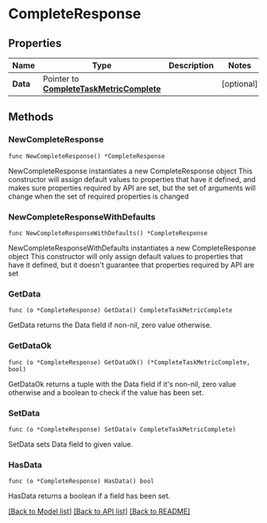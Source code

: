 # CompleteResponse

## Properties

Name | Type | Description | Notes
------------ | ------------- | ------------- | -------------
**Data** | Pointer to [**CompleteTaskMetricComplete**](CompleteTaskMetricComplete.md) |  | [optional] 

## Methods

### NewCompleteResponse

`func NewCompleteResponse() *CompleteResponse`

NewCompleteResponse instantiates a new CompleteResponse object
This constructor will assign default values to properties that have it defined,
and makes sure properties required by API are set, but the set of arguments
will change when the set of required properties is changed

### NewCompleteResponseWithDefaults

`func NewCompleteResponseWithDefaults() *CompleteResponse`

NewCompleteResponseWithDefaults instantiates a new CompleteResponse object
This constructor will only assign default values to properties that have it defined,
but it doesn't guarantee that properties required by API are set

### GetData

`func (o *CompleteResponse) GetData() CompleteTaskMetricComplete`

GetData returns the Data field if non-nil, zero value otherwise.

### GetDataOk

`func (o *CompleteResponse) GetDataOk() (*CompleteTaskMetricComplete, bool)`

GetDataOk returns a tuple with the Data field if it's non-nil, zero value otherwise
and a boolean to check if the value has been set.

### SetData

`func (o *CompleteResponse) SetData(v CompleteTaskMetricComplete)`

SetData sets Data field to given value.

### HasData

`func (o *CompleteResponse) HasData() bool`

HasData returns a boolean if a field has been set.


[[Back to Model list]](../README.md#documentation-for-models) [[Back to API list]](../README.md#documentation-for-api-endpoints) [[Back to README]](../README.md)


